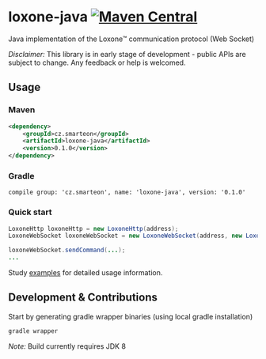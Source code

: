# loxone-java [![Maven Central](https://maven-badges.herokuapp.com/maven-central/cz.smarteon/loxone-java/badge.svg)](https://maven-badges.herokuapp.com/maven-central/cz-smarteon/loxone-java)
Java implementation of the Loxone™ communication protocol (Web Socket)

*Disclaimer:*
This library is in early stage of development - public APIs are subject to change. Any feedback or help is welcomed.
 
## Usage
### Maven
```xml
<dependency>
    <groupId>cz.smarteon</groupId>
    <artifactId>loxone-java</artifactId>
    <version>0.1.0</version>
</dependency>
```

### Gradle
```
compile group: 'cz.smarteon', name: 'loxone-java', version: '0.1.0'
```

### Quick start
```java
LoxoneHttp loxoneHttp = new LoxoneHttp(address);
LoxoneWebSocket loxoneWebSocket = new LoxoneWebSocket(address, new LoxoneAuth(loxoneHttp, user, password, uiPassword));

loxoneWebSocket.sendCommand(...);
...
```
Study [examples](examples) for detailed usage information.

## Development & Contributions
Start by generating gradle wrapper binaries (using local gradle installation)
```bash
gradle wrapper
```

_Note:_ Build currently requires JDK 8